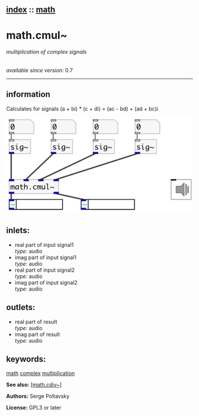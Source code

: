 [index](index.html) :: [math](category_math.html)
---

# math.cmul~

###### multiplication of complex signals

*available since version:* 0.7

---


## information
Calculates for signals (a + bi) * (c + di) = (ac - bd) + (ad + bc)i


[![example](../examples/img/math.cmul~.jpg)](../examples/pd/math.cmul~.pd)









## inlets:

* real part of input signal1<br>
_type:_ audio
* imag part of input signal1<br>
_type:_ audio
* real part of input signal2<br>
_type:_ audio
* imag part of input signal2<br>
_type:_ audio



## outlets:

* real part of result<br>
_type:_ audio
* imag part of result<br>
_type:_ audio



## keywords:

[math](keywords/math.html)
[complex](keywords/complex.html)
[multiplication](keywords/multiplication.html)



**See also:**
[\[math.cdiv~\]](math.cdiv~.html)




**Authors:** Serge Poltavsky




**License:** GPL3 or later





